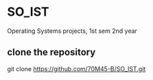 # SO_IST
Operating Systems projects, 1st sem 2nd year
## clone the repository
git clone https://github.com/70M45-B/SO_IST.git
